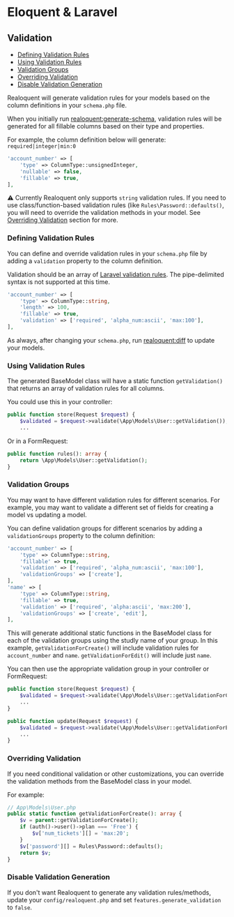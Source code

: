 # Eloquent & Laravel
## Validation

* [Defining Validation Rules](#defining-validation-rules)
* [Using Validation Rules](#using-validation-rules)
* [Validation Groups](#validation-groups)
* [Overriding Validation](#overriding-validation)
* [Disable Validation Generation](#disable-validation-generation)

Realoquent will generate validation rules for your models based on the column definitions in your `schema.php` file.

When you initially run [realoquent:generate-schema](../commands/generate-schema.md), validation rules will be generated for all fillable columns 
based on their type and properties.

For example, the column definition below will generate: `required|integer|min:0`

```php
'account_number' => [
    'type' => ColumnType::unsignedInteger,
    'nullable' => false,
    'fillable' => true,
],
```

⚠️ Currently Realoquent only supports `string` validation rules. If you need to use class/function-based
validation rules (like `Rules\Password::defaults()`, you will need to override the validation methods in 
your model. See [Overriding Validation](#overriding-validation) section for more.

### Defining Validation Rules
You can define and override validation rules in your `schema.php` file by adding a `validation` property to the column definition.

Validation should be an array of [Laravel validation rules](https://laravel.com/docs/10.x/validation#available-validation-rules). 
The pipe-delimited syntax is not supported at this time.

```php
'account_number' => [
    'type' => ColumnType::string,
    'length' => 100,
    'fillable' => true,
    'validation' => ['required', 'alpha_num:ascii', 'max:100'],
],
```

As always, after changing your `schema.php`, run [realoquent:diff](../commands/diff.md) to update your models.

### Using Validation Rules
The generated BaseModel class will have a static function `getValidation()` that returns an array of validation rules for all columns.

You could use this in your controller:

```php
public function store(Request $request) {
    $validated = $request->validate(\App\Models\User::getValidation());
    ...
```

Or in a FormRequest:

```php
public function rules(): array {
    return \App\Models\User::getValidation();
}
``````

### Validation Groups
You may want to have different validation rules for different scenarios. For example, you may want to validate a different set of fields for
creating a model vs updating a model.

You can define validation groups for different scenarios by adding a `validationGroups` property to the column definition:

```php
'account_number' => [
    'type' => ColumnType::string,
    'fillable' => true,
    'validation' => ['required', 'alpha_num:ascii', 'max:100'],
    'validationGroups' => ['create'],
],
'name' => [
    'type' => ColumnType::string,
    'fillable' => true,
    'validation' => ['required', 'alpha:ascii', 'max:200'],
    'validationGroups' => ['create', 'edit'],
],
```

This will generate additional static functions in the BaseModel class for each of the validation groups using the studly name of your group.
In this example, `getValidationForCreate()` will include validation rules for `account_number` and `name`. `getValidationForEdit()` will include just `name`. 

You can then use the appropriate validation group in your controller or FormRequest:

```php
public function store(Request $request) {
    $validated = $request->validate(\App\Models\User::getValidationForCreate());
    ...
}

public function update(Request $request) {
    $validated = $request->validate(\App\Models\User::getValidationForEdit());
    ...
}
```

### Overriding Validation
If you need conditional validation or other customizations, you can override the validation methods from the BaseModel class in your model.

For example:

```php
// App\Models\User.php
public static function getValidationForCreate(): array {
    $v = parent::getValidationForCreate();
    if (auth()->user()->plan === 'Free') {
        $v['num_tickets'][] = 'max:20';
    }
    $v['password'][] = Rules\Password::defaults();
    return $v;
}
```

### Disable Validation Generation
If you don't want Realoquent to generate any validation rules/methods, update your `config/realoquent.php` and 
set `features.generate_validation` to `false`.

